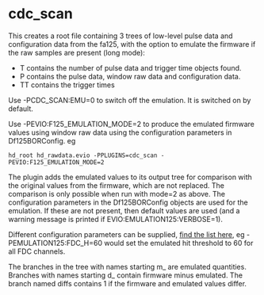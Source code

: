 # cdc_scan

This creates a root file containing 3 trees of low-level pulse data and configuration data from the fa125, with the option to emulate the firmware if the raw samples are present (long mode):

- T contains the number of pulse data and trigger time objects found.
- P contains the pulse data, window raw data and configuration data.
- TT contains the trigger times

Use -PCDC_SCAN:EMU=0 to switch off the emulation.  It is switched on by default.

Use -PEVIO:F125_EMULATION_MODE=2 to produce the emulated firmware values using window raw data using the configuration parameters in Df125BORConfig. 
eg
```
hd_root hd_rawdata.evio -PPLUGINS=cdc_scan -PEVIO:F125_EMULATION_MODE=2 
```

The plugin adds the emulated values to its output tree for comparison with the original values from the firmware, which are not replaced.  The comparison is only possible when run with mode=2 as above. The configuration parameters in the Df125BORConfig objects are used for the emulation. If these are not present, then default values are used (and a warning message is printed if EVIO:EMULATION125:VERBOSE=1). 

Different configuration parameters can be supplied, [find the list here](https://github.com/JeffersonLab/halld_recon/blob/master/src/libraries/DAQ/Df125EmulatorAlgorithm_v2.cc), eg -PEMULATION125:FDC_H=60 would set the emulated hit threshold to 60 for all FDC channels.   

The branches in the tree with names starting m_ are emulated quantities. Branches with names starting d_ contain firmware minus emulated. The branch named diffs contains 1 if the firmware and emulated values differ.
